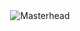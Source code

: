 <div style="display: flex; justify-content: center; align-items: center; height: 100vh;">
    <img src="https://encrypted-tbn0.gstatic.com/images?q=tbn:ANd9GcTGn-wpaT55yoa4R3xmCO_aVp-O5djZqh_yLmml5kziNA2wuGdfq9zvvdA&s" alt="Masterhead" style="max-width: 100%; height: auto;">
</div>

## Hi there 👋
###
<h1 align=left>About me</h1>
I'm Prashant Singh, currently living in Noida(Uttar Pradesh)

- 🔭 I’m currently working as an AWS DevOps Engineer
- 🌱 I’m currently learning Kubernetes and  
- 📖 I write articles on https://medium.com/@singhprashant2599
- 💬 Ask me about:- DevOps, Cloud Computing(AWS), Linux System Administrator, Python, Bash Scripting, Docker, Kubernetes, Git


